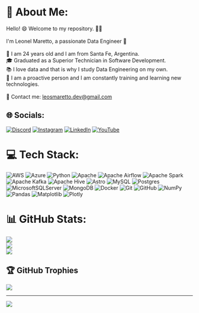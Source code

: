 # 💫 About Me:
Hello! 😄 Welcome to my repository.  👋🚀<br><br>I'm Leonel Maretto, a passionate Data Engineer 🎯<br><br>🎂 I am 24 years old and I am from Santa Fe, Argentina.<br>🎓 Graduated as a Superior Technician in Software Development.<br>📚 I love data and that is why I study Data Engineering on my own.<br>🌱 I am a proactive person and I am constantly training and learning new technologies.<br><br>📧 Contact me: leosmaretto.dev@gmail.com


## 🌐 Socials:
[![Discord](https://img.shields.io/badge/Discord-%237289DA.svg?logo=discord&logoColor=white)](https://discord.gg/cachito1) [![Instagram](https://img.shields.io/badge/Instagram-%23E4405F.svg?logo=Instagram&logoColor=white)](https://instagram.com/leomaretto1) [![LinkedIn](https://img.shields.io/badge/LinkedIn-%230077B5.svg?logo=linkedin&logoColor=white)](https://www.linkedin.com/in/leonelmaretto/) [![YouTube](https://img.shields.io/badge/YouTube-%23FF0000.svg?logo=YouTube&logoColor=white)](https://youtube.com/@LeoMaretto) 

# 💻 Tech Stack:
![AWS](https://img.shields.io/badge/AWS-%23FF9900.svg?style=flat-square&logo=amazon-aws&logoColor=white) ![Azure](https://img.shields.io/badge/azure-%230072C6.svg?style=flat-square&logo=microsoftazure&logoColor=white) ![Python](https://img.shields.io/badge/python-3670A0?style=flat-square&logo=python&logoColor=ffdd54) ![Apache](https://img.shields.io/badge/apache-%23D42029.svg?style=flat-square&logo=apache&logoColor=white) ![Apache Airflow](https://img.shields.io/badge/Apache%20Airflow-017CEE?style=flat-square&logo=Apache%20Airflow&logoColor=white) ![Apache Spark](https://img.shields.io/badge/Apache%20Spark-FDEE21?style=flat-square&logo=apachespark&logoColor=black) ![Apache Kafka](https://img.shields.io/badge/Apache%20Kafka-000?style=flat-square&logo=apachekafka) ![Apache Hive](https://img.shields.io/badge/Apache%20Hive-FDEE21?style=flat-square&logo=apachehive&logoColor=black) ![Astro](https://img.shields.io/badge/astro-%232C2052.svg?style=flat-square&logo=astro&logoColor=white) ![MySQL](https://img.shields.io/badge/mysql-4479A1.svg?style=flat-square&logo=mysql&logoColor=white) ![Postgres](https://img.shields.io/badge/postgres-%23316192.svg?style=flat-square&logo=postgresql&logoColor=white) ![MicrosoftSQLServer](https://img.shields.io/badge/Microsoft%20SQL%20Server-CC2927?style=flat-square&logo=microsoft%20sql%20server&logoColor=white) ![MongoDB](https://img.shields.io/badge/MongoDB-%234ea94b.svg?style=flat-square&logo=mongodb&logoColor=white) ![Docker](https://img.shields.io/badge/docker-%230db7ed.svg?style=flat-square&logo=docker&logoColor=white) ![Git](https://img.shields.io/badge/git-%23F05033.svg?style=flat-square&logo=git&logoColor=white) ![GitHub](https://img.shields.io/badge/github-%23121011.svg?style=flat-square&logo=github&logoColor=white) ![NumPy](https://img.shields.io/badge/numpy-%23013243.svg?style=flat-square&logo=numpy&logoColor=white) ![Pandas](https://img.shields.io/badge/pandas-%23150458.svg?style=flat-square&logo=pandas&logoColor=white) ![Matplotlib](https://img.shields.io/badge/Matplotlib-%23ffffff.svg?style=flat-square&logo=Matplotlib&logoColor=black) ![Plotly](https://img.shields.io/badge/Plotly-%233F4F75.svg?style=flat-square&logo=plotly&logoColor=white)
# 📊 GitHub Stats:
![](https://github-readme-stats.vercel.app/api?username=cachitossj&theme=dracula&hide_border=false&include_all_commits=false&count_private=false)<br/>
![](https://github-readme-streak-stats.herokuapp.com/?user=cachitossj&theme=dracula&hide_border=false)<br/>
![](https://github-readme-stats.vercel.app/api/top-langs/?username=cachitossj&theme=dracula&hide_border=false&include_all_commits=false&count_private=false&layout=compact)

## 🏆 GitHub Trophies
![](https://github-profile-trophy.vercel.app/?username=cachitossj&theme=dracula&no-frame=false&no-bg=false&margin-w=4)

---
[![](https://visitcount.itsvg.in/api?id=cachitossj&icon=5&color=11)](https://visitcount.itsvg.in)

<!-- Proudly created with GPRM ( https://gprm.itsvg.in ) -->
